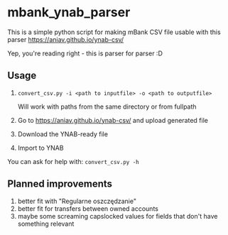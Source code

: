 # mbank_ynab_parser

This is a simple python script for making mBank CSV file usable with this parser https://aniav.github.io/ynab-csv/

Yep, you're reading right - this is parser for parser :D

## Usage

1) `convert_csv.py -i <path to inputfile> -o <path to outputfile> `
    
   Will work with paths from the same directory or from fullpath
2) Go to https://aniav.github.io/ynab-csv/ and upload generated file
3) Download the YNAB-ready file
4) Import to YNAB

You can ask for help with:
`convert_csv.py -h`

## Planned improvements

1) better fit with "Regularne oszczędzanie"
2) better fit for transfers between owned accounts
3) maybe some screaming capslocked values for fields that don't have something relevant
